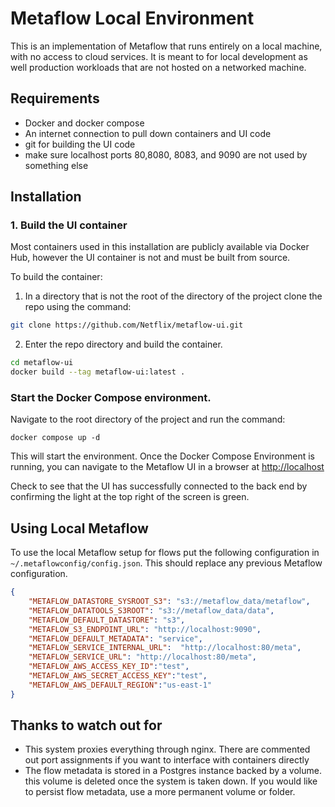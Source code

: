 # Metaflow Local Environment

This is an implementation of Metaflow that runs entirely on a local machine, with no access to cloud services. It is meant to for local development as well production workloads that are not hosted on a networked machine.

## Requirements

- Docker and docker compose
- An internet connection to pull down containers and UI code
- git for building the UI code
- make sure localhost ports 80,8080, 8083, and 9090 are not used by something else

## Installation

### 1. Build the UI container

Most containers used in this installation are publicly available via Docker Hub, however the UI container is not and must be built from source.

To build the container:

1. In a directory that is not the root of the directory of the project clone the repo using the command:
``` bash
git clone https://github.com/Netflix/metaflow-ui.git
```
2. Enter the repo directory and build the container.
```bash
cd metaflow-ui
docker build --tag metaflow-ui:latest .
```

### Start the Docker Compose environment.

Navigate to the root directory of the project and run the command:
```
docker compose up -d
```

This will start the environment. Once the Docker Compose Environment is running, you can navigate to the Metaflow UI in a browser at [http://localhost](http://localhost)

Check to see that the UI has successfully connected to the back end by confirming the light at the top right of the screen is green.

## Using Local Metaflow

To use the local Metaflow setup for flows put the following configuration in `~/.metaflowconfig/config.json`. This should replace any previous Metaflow configuration.

```json
{
    "METAFLOW_DATASTORE_SYSROOT_S3": "s3://metaflow_data/metaflow",
    "METAFLOW_DATATOOLS_S3ROOT": "s3://metaflow_data/data",
    "METAFLOW_DEFAULT_DATASTORE": "s3",
    "METAFLOW_S3_ENDPOINT_URL": "http://localhost:9090",
    "METAFLOW_DEFAULT_METADATA": "service",
    "METAFLOW_SERVICE_INTERNAL_URL":  "http://localhost:80/meta",
    "METAFLOW_SERVICE_URL": "http://localhost:80/meta",
    "METAFLOW_AWS_ACCESS_KEY_ID":"test",
    "METAFLOW_AWS_SECRET_ACCESS_KEY":"test",
    "METAFLOW_AWS_DEFAULT_REGION":"us-east-1"
}
```

## Thanks to watch out for

- This system proxies everything through nginx. There are commented out port assignments if you want to interface with containers directly
- The flow metadata is stored in a Postgres instance backed by a volume. this volume is deleted once the system is taken down. If you would like to persist flow metadata, use a more permanent volume or folder.
